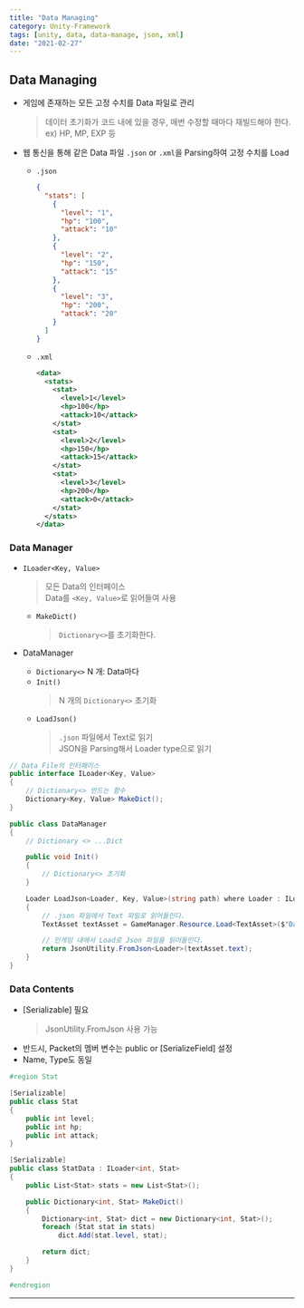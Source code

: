 ```yaml
---
title: "Data Managing"
category: Unity-Framework
tags: [unity, data, data-manage, json, xml]
date: "2021-02-27"
---
```


## Data Managing

- 게임에 존재하는 모든 고정 수치를 Data 파일로 관리

  > 데이터 초기화가 코드 내에 있을 경우, 매번 수정할 때마다 재빌드해야 한다.  
  > ex) HP, MP, EXP 등

- 웹 통신을 통해 같은 Data 파일 `.json` or `.xml`을 Parsing하여 고정 수치를 Load

  - `.json`

    ```json
    {
      "stats": [
        {
          "level": "1",
          "hp": "100",
          "attack": "10"
        },
        {
          "level": "2",
          "hp": "150",
          "attack": "15"
        },
        {
          "level": "3",
          "hp": "200",
          "attack": "20"
        }
      ]
    }
    ```

  - `.xml`

    ```xml
    <data>
      <stats>
        <stat>
          <level>1</level>
          <hp>100</hp>
          <attack>10</attack>
        </stat>
        <stat>
          <level>2</level>
          <hp>150</hp>
          <attack>15</attack>
        </stat>
        <stat>
          <level>3</level>
          <hp>200</hp>
          <attack>0</attack>
        </stat>
      </stats>
    </data>
    ```

### Data Manager

- `ILoader<Key, Value>`

  > 모든 Data의 인터페이스  
  > Data를 `<Key, Value>`로 읽어들여 사용

  - `MakeDict()`
    > `Dictionary<>`를 초기화한다.

- DataManager
  - `Dictionary<>` N 개: Data마다
  - `Init()`
    > N 개의 `Dictionary<>` 초기화
  - `LoadJson()`
    > `.json` 파일에서 Text로 읽기  
    > JSON을 Parsing해서 Loader type으로 읽기

```cs
// Data File의 인터페이스
public interface ILoader<Key, Value>
{
    // Dictionary<> 만드는 함수
    Dictionary<Key, Value> MakeDict();
}

public class DataManager
{
    // Dictionary <> ...Dict

    public void Init()
    {
        // Dictionary<> 초기화
    }

    Loader LoadJson<Loader, Key, Value>(string path) where Loader : ILoader<Key, Value>
    {
        // .json 파일에서 Text 파일로 읽어들인다.
        TextAsset textAsset = GameManager.Resource.Load<TextAsset>($"Data/{path}");

        // 인게임 내에서 Load로 Json 파일을 읽어들인다.
        return JsonUtility.FromJson<Loader>(textAsset.text);
    }
}

```

### Data Contents

- [Serializable] 필요
  > JsonUtility.FromJson 사용 가능
- 반드시, Packet의 멤버 변수는 public or [SerializeField] 설정
- Name, Type도 동일

```cs
#region Stat

[Serializable]
public class Stat
{
    public int level;
    public int hp;
    public int attack;
}

[Serializable]
public class StatData : ILoader<int, Stat>
{
    public List<Stat> stats = new List<Stat>();

    public Dictionary<int, Stat> MakeDict()
    {
        Dictionary<int, Stat> dict = new Dictionary<int, Stat>();
        foreach (Stat stat in stats)
            dict.Add(stat.level, stat);

        return dict;
    }
}

#endregion
```

---
